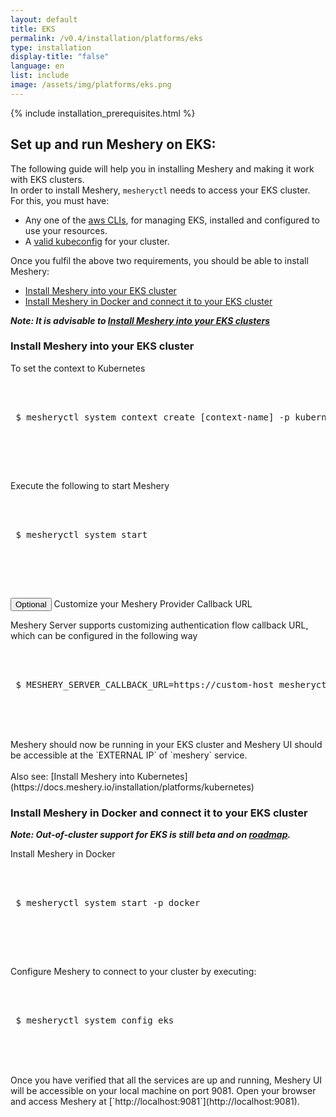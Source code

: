 ```yaml
---
layout: default
title: EKS
permalink: /v0.4/installation/platforms/eks
type: installation
display-title: "false"
language: en
list: include
image: /assets/img/platforms/eks.png
---
```


{% include installation_prerequisites.html %}

## Set up and run Meshery on EKS:

The following guide will help you in installing Meshery and making it work with EKS clusters.<br/>
In order to install Meshery, `mesheryctl` needs to access your EKS cluster. For this, you must have:

- Any one of the [aws CLIs](https://docs.aws.amazon.com/eks/latest/userguide/getting-started.html), for managing EKS, installed and configured to use your resources.
- A [valid kubeconfig](https://docs.aws.amazon.com/eks/latest/userguide/create-kubeconfig.html) for your cluster.

Once you fulfil the above two requirements, you should be able to install Meshery:

- [Install Meshery into your EKS cluster](#install-meshery-into-your-eks-cluster)
- [Install Meshery in Docker and connect it to your EKS cluster](#install-meshery-in-docker-and-connect-it-to-your-eks-cluster)

**_Note: It is advisable to [Install Meshery into your EKS clusters](#install-meshery-into-your-eks-cluster)_**

### Install Meshery into your EKS cluster

To set the context to Kubernetes

 <pre class="codeblock-pre"><div class="codeblock">
 <div class="clipboardjs">
 $ mesheryctl system context create [context-name] -p kubernetes -s
 </div></div>
 </pre>
 <br>

Execute the following to start Meshery

 <pre class="codeblock-pre"><div class="codeblock">
 <div class="clipboardjs">
 $ mesheryctl system start 
 </div></div>
 </pre>
 <br>

<button class="toggle-button" onclick="HideToggleFunction()">Optional</button> Customize your Meshery Provider Callback URL

<div id="hiddendiv">
Meshery Server supports customizing authentication flow callback URL, which can be configured in the following way
 <pre class="codeblock-pre"><div class="codeblock">
 <div class="clipboardjs">
 $ MESHERY_SERVER_CALLBACK_URL=https://custom-host mesheryctl system start
 </div></div>
 </pre>
 <br>
Meshery should now be running in your EKS cluster and Meshery UI should be accessible at the `EXTERNAL IP` of `meshery` service.
<br/>
</div>
<br/>
Also see: [Install Meshery into Kubernetes](https://docs.meshery.io/installation/platforms/kubernetes)

### Install Meshery in Docker and connect it to your EKS cluster

**_Note: Out-of-cluster support for EKS is still beta and on [roadmap](https://github.com/meshery/meshery/blob/master/ROADMAP.md)._**

Install Meshery in Docker

 <pre class="codeblock-pre"><div class="codeblock">
 <div class="clipboardjs">
 $ mesheryctl system start -p docker 
 </div></div>
 </pre>
 <br>

Configure Meshery to connect to your cluster by executing:

 <pre class="codeblock-pre"><div class="codeblock">
 <div class="clipboardjs">
 $ mesheryctl system config eks
 </div></div>
 </pre>
 <br>
Once you have verified that all the services are up and running, Meshery UI will be accessible on your local machine on port 9081. Open your browser and access Meshery at [`http://localhost:9081`](http://localhost:9081).
